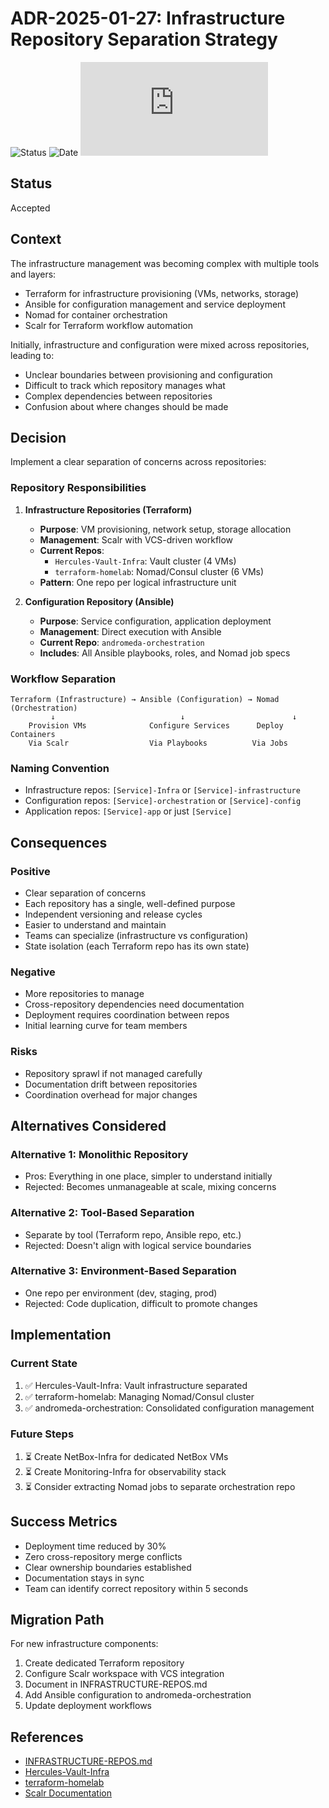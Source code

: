 # ADR-2025-01-27: Infrastructure Repository Separation Strategy

![Status](https://img.shields.io/badge/Status-Accepted-green)
![Date](https://img.shields.io/badge/Date-2025--01--27-lightgrey)
![Last Updated](https://img.shields.io/github/last-commit/basher83/andromeda-orchestration/main/docs/project-management/decisions/ADR-2025-01-27-infrastructure-repository-separation.md)

## Status

Accepted

## Context

The infrastructure management was becoming complex with multiple tools and layers:

- Terraform for infrastructure provisioning (VMs, networks, storage)
- Ansible for configuration management and service deployment
- Nomad for container orchestration
- Scalr for Terraform workflow automation

Initially, infrastructure and configuration were mixed across repositories, leading to:

- Unclear boundaries between provisioning and configuration
- Difficult to track which repository manages what
- Complex dependencies between repositories
- Confusion about where changes should be made

## Decision

Implement a clear separation of concerns across repositories:

### Repository Responsibilities

1. **Infrastructure Repositories (Terraform)**
   - **Purpose**: VM provisioning, network setup, storage allocation
   - **Management**: Scalr with VCS-driven workflow
   - **Current Repos**:
     - `Hercules-Vault-Infra`: Vault cluster (4 VMs)
     - `terraform-homelab`: Nomad/Consul cluster (6 VMs)
   - **Pattern**: One repo per logical infrastructure unit

2. **Configuration Repository (Ansible)**
   - **Purpose**: Service configuration, application deployment
   - **Management**: Direct execution with Ansible
   - **Current Repo**: `andromeda-orchestration`
   - **Includes**: All Ansible playbooks, roles, and Nomad job specs

### Workflow Separation

```text
Terraform (Infrastructure) → Ansible (Configuration) → Nomad (Orchestration)
         ↓                            ↓                        ↓
    Provision VMs              Configure Services      Deploy Containers
    Via Scalr                  Via Playbooks          Via Jobs
```

### Naming Convention

- Infrastructure repos: `[Service]-Infra` or `[Service]-infrastructure`
- Configuration repos: `[Service]-orchestration` or `[Service]-config`
- Application repos: `[Service]-app` or just `[Service]`

## Consequences

### Positive

- Clear separation of concerns
- Each repository has a single, well-defined purpose
- Independent versioning and release cycles
- Easier to understand and maintain
- Teams can specialize (infrastructure vs configuration)
- State isolation (each Terraform repo has its own state)

### Negative

- More repositories to manage
- Cross-repository dependencies need documentation
- Deployment requires coordination between repos
- Initial learning curve for team members

### Risks

- Repository sprawl if not managed carefully
- Documentation drift between repositories
- Coordination overhead for major changes

## Alternatives Considered

### Alternative 1: Monolithic Repository

- Pros: Everything in one place, simpler to understand initially
- Rejected: Becomes unmanageable at scale, mixing concerns

### Alternative 2: Tool-Based Separation

- Separate by tool (Terraform repo, Ansible repo, etc.)
- Rejected: Doesn't align with logical service boundaries

### Alternative 3: Environment-Based Separation

- One repo per environment (dev, staging, prod)
- Rejected: Code duplication, difficult to promote changes

## Implementation

### Current State

1. ✅ Hercules-Vault-Infra: Vault infrastructure separated
2. ✅ terraform-homelab: Managing Nomad/Consul cluster
3. ✅ andromeda-orchestration: Consolidated configuration management

### Future Steps

1. ⏳ Create NetBox-Infra for dedicated NetBox VMs
2. ⏳ Create Monitoring-Infra for observability stack
3. ⏳ Consider extracting Nomad jobs to separate orchestration repo

## Success Metrics

- Deployment time reduced by 30%
- Zero cross-repository merge conflicts
- Clear ownership boundaries established
- Documentation stays in sync
- Team can identify correct repository within 5 seconds

## Migration Path

For new infrastructure components:

1. Create dedicated Terraform repository
2. Configure Scalr workspace with VCS integration
3. Document in INFRASTRUCTURE-REPOS.md
4. Add Ansible configuration to andromeda-orchestration
5. Update deployment workflows

## References

- [INFRASTRUCTURE-REPOS.md](../../INFRASTRUCTURE-REPOS.md)
- [Hercules-Vault-Infra](https://github.com/basher83/Hercules-Vault-Infra)
- [terraform-homelab](https://github.com/basher83/terraform-homelab)
- [Scalr Documentation](https://docs.scalr.io)
